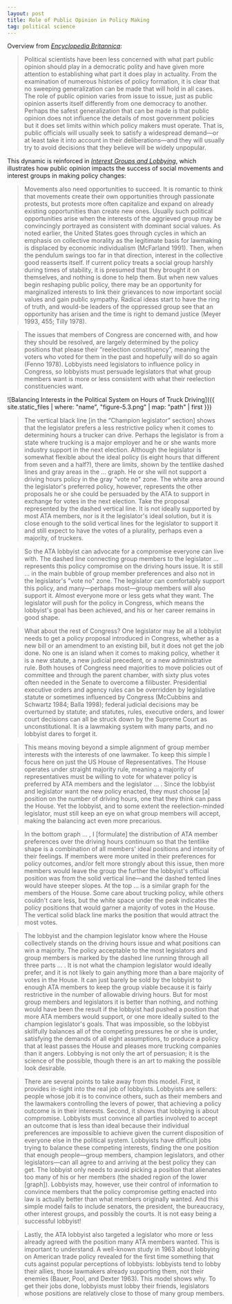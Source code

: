 ```yaml
---
layout: post
title: Role of Public Opinion in Policy Making
tag: political science
---
```


Overview from _[Encyclopedia Britannica](https://www.britannica.com/topic/public-opinion/Public-opinion-and-government)_:

> Political scientists have been less concerned with what part public opinion should play in a democratic polity and have given more attention to establishing what part it does play in actuality. From the examination of numerous histories of policy formation, it is clear that no sweeping generalization can be made that will hold in all cases. The role of public opinion varies from issue to issue, just as public opinion asserts itself differently from one democracy to another. Perhaps the safest generalization that can be made is that public opinion does not influence the details of most government policies but it does set limits within which policy makers must operate. That is, public officials will usually seek to satisfy a widespread demand—or at least take it into account in their deliberations—and they will usually try to avoid decisions that they believe will be widely unpopular.

This dynamic is reinforced in _[Interest Groups and Lobbying](https://www.taylorfrancis.com/books/9780429493652)_, which illustrates how public opinion impacts the success of social movements and interest groups in making policy changes:

> Movements also need opportunities to succeed. It is romantic to think that movements create their own opportunities through passionate protests, but protests more often capitalize and expand on already existing opportunities than create new ones. Usually such political opportunities arise when the interests of the aggrieved group may be convincingly portrayed as consistent with dominant social values. As noted earlier, the United States goes through cycles in which an emphasis on collective morality as the legitimate basis for lawmaking is displaced by economic individualism (McFarland 1991). Then, when the pendulum swings too far in that direction, interest in the collective good reasserts itself. If current policy treats a social group harshly during times of stability, it is presumed that they brought it on themselves, and nothing is done to help them. But when new values begin reshaping public policy, there may be an opportunity for marginalized interests to link their grievances to now important social values and gain public sympathy. Radical ideas start to have the ring of truth, and would-be leaders of the oppressed group see that an opportunity has arisen and the time is right to demand justice (Meyer 1993, 455; Tilly 1978).

> The issues that members of Congress are concerned with, and how they should be resolved, are largely determined by the policy positions that please their “reelection constituency”, meaning the voters who voted for them in the past and hopefully will do so again (Fenno 1978). Lobbyists need legislators to influence policy in Congress, so lobbyists must persuade legislators that what group members want is more or less consistent with what their reelection constituencies want.

![Balancing Interests in the Political System on Hours of Truck Driving]({{ site.static_files | where: "name", "figure-5.3.png" | map: "path" | first }})

> The vertical black line [in the “Champion legislator” section] shows that the legislator prefers a less restrictive policy when it comes to determining hours a trucker can drive. Perhaps the legislator is from a state where trucking is a major employer and he or she wants more industry support in the next election. Although the legislator is somewhat flexible about the ideal policy (is eight hours that different from seven and a half?), there are limits, shown by the tentlike dashed lines and gray areas in the ... graph. He or she will not support a driving hours policy in the gray "vote no" zone. The white area around the legislator's preferred policy, however, represents the other proposals he or she could be persuaded by the ATA to support in exchange for votes in the next election. Take the proposal represented by the dashed vertical line. It is not ideally supported by most ATA members, nor is it the legislator's ideal solution, but it is close enough to the solid vertical lines for the legislator to support it and still expect to have the votes of a plurality, perhaps even a majority, of truckers.

> So the ATA lobbyist can advocate for a compromise everyone can live with. The dashed line connecting group members to the legislator ... represents this policy compromise on the driving hours issue. It is still ... in the main bubble of group member preferences and also not in the legislator's "vote no" zone. The legislator can comfortably support this policy, and many—perhaps most—group members will also support it. Almost everyone more or less gets what they want. The legislator will push for the policy in Congress, which means the lobbyist's goal has been achieved, and his or her career remains in good shape.

> What about the rest of Congress? One legislator may be all a lobbyist needs to get a policy proposal introduced in Congress, whether as a new bill or an amendment to an existing bill, but it does not get the job done. No one is an island when it comes to making policy, whether it is a new statute, a new judicial precedent, or a new administrative rule. Both houses of Congress need majorities to move policies out of committee and through the parent chamber, with sixty plus votes often needed in the Senate to overcome a filibuster. Presidential executive orders and agency rules can be overridden by legislative statute or sometimes influenced by Congress (McCubbins and Schwartz 1984; Balla 1998); federal judicial decisions may be overturned by statute; and statutes, rules, executive orders, and lower court decisions can all be struck down by the Supreme Court as unconstitutional. It is a lawmaking system with many parts, and no lobbyist dares to forget it.

> This means moving beyond a simple alignment of group member interests with the interests of one lawmaker. To keep this simple I focus here on just the US House of Representatives. The House operates under straight majority rule, meaning a majority of representatives must be willing to vote for whatever policy is preferred by ATA members and the legislator … . Since the lobbyist and legislator want the new policy enacted, they must choose [a] position on the number of driving hours, one that they think can pass the House. Yet the lobbyist, and to some extent the reelection-minded legislator, must still keep an eye on what group members will accept, making the balancing act even more precarious.

> In the bottom graph … , I [formulate] the distribution of ATA member preferences over the driving hours continuum so that the tentlike shape is a combination of all members' ideal positions and intensity of their feelings. If members were more united in their preferences for policy outcomes, and/or felt more strongly about this issue, then more members would leave the group the further the lobbyist's official position was from the solid vertical line—and the dashed tented lines would have steeper slopes. At the top … is a similar graph for the members of the House. Some care about trucking policy, while others couldn't care less, but the white space under the peak indicates the policy positions that would garner a majority of votes in the House. The vertical solid black line marks the position that would attract the most votes.

> The lobbyist and the champion legislator know where the House collectively stands on the driving hours issue and what positions can win a majority. The policy acceptable to the most legislators and group members is marked by the dashed line running through all three parts … . It is not what the champion legislator would ideally prefer, and it is not likely to gain anything more than a bare majority of votes in the House. It can just barely be sold by the lobbyist to enough ATA members to keep the group viable because it is fairly restrictive in the number of allowable driving hours. But for most group members and legislators it is better than nothing, and nothing would have been the result if the lobbyist had pushed a position that more ATA members would support, or one more ideally suited to the champion legislator's goals. That was impossible, so the lobbyist skillfully balances all of the competing pressures he or she is under, satisfying the demands of all eight assumptions, to produce a policy that at least passes the House and pleases more trucking companies than it angers. Lobbying is not only the art of persuasion; it is the science of the possible, though there is an art to making the possible look desirable.

> There are several points to take away from this model. First, it provides in-sight into the real job of lobbyists. Lobbyists are sellers: people whose job it is to convince others, such as their members and the lawmakers controlling the levers of power, that achieving a policy outcome is in their interests. Second, it shows that lobbying is about compromise. Lobbyists must convince all parties involved to accept an outcome that is less than ideal because their individual preferences are impossible to achieve given the current disposition of everyone else in the political system. Lobbyists have difficult jobs trying to balance these competing interests, finding the one position that enough people—group members, champion legislators, and other legislators—can all agree to and arriving at the best policy they can get. The lobbyist only needs to avoid picking a position that alienates too many of his or her members (the shaded region of the lower [graph]). Lobbyists may, however, use their control of information to convince members that the policy compromise getting enacted into law is actually better than what members originally wanted. And this simple model fails to include senators, the president, the bureaucracy, other interest groups, and possibly the courts. It is not easy being a successful lobbyist!

> Lastly, the ATA lobbyist also targeted a legislator who more or less already agreed with the position many ATA members wanted. This is important to understand. A well-known study in 1963 about lobbying on American trade policy revealed for the first time something that cuts against popular perceptions of lobbyists: lobbyists tend to lobby their allies, those lawmakers already supporting them, not their enemies (Bauer, Pool, and Dexter 1963). This model shows why. To get their jobs done, lobbyists must lobby their friends, legislators whose positions are relatively close to those of many group members.